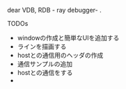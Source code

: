dear VDB, RDB - ray debugger- .

TODOs
- windowの作成と簡単なUIを追加する
- ラインを描画する
- hostとの通信用のヘッダの作成
- 通信サンプルの追加
- hostとの通信をする
- 
